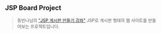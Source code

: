 ## JSP Board Project
> 동빈나님의 ["JSP 게시판 만들기 강좌"](https://www.youtube.com/watch?v=wEIBDHfoMBg)
JSP로 게시판 형태의 웹 사이트를 만들어보는 프로젝트입니다. 
